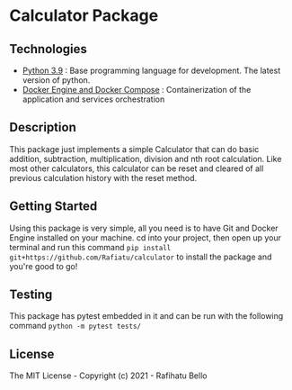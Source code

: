 # Calculator Package

## Technologies

* [Python 3.9](https://python.org) : Base programming language for development. The latest version of python.
* [Docker Engine and Docker Compose](https://www.docker.com/) : Containerization of the application and services orchestration

## Description
This package just implements a simple Calculator that can do basic addition, subtraction, multiplication, division and nth root calculation.
Like most other calculators, this calculator can be reset and cleared of all previous calculation history with the reset method.

## Getting Started

Using this package is very simple, all you need is to have Git and Docker Engine installed on your machine. 
cd into your project, then open up your terminal and run this command `pip install git+https://github.com/Rafiatu/calculator` to install the package and you're good to go!

## Testing

This package has pytest embedded in it and can be run with the following command `python -m pytest tests/`


## License

The MIT License - Copyright (c) 2021 - Rafihatu Bello
